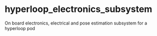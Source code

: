 # hyperloop_electronics_subsystem
On board electronics, electrical and pose estimation subsystem for a hyperloop pod
